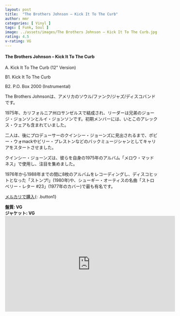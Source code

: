 ```yaml
---
layout: post
title:  "The Brothers Johnson – Kick It To The Curb"
author: mmr
categories: [ Vinyl ]
tags: [ Funk, Soul ]
image: ../assets/images/The Brothers Johnson – Kick It To The Curb.jpg
rating: 4.5
v-rating: VG
---
```


#### The Brothers Johnson – Kick It To The Curb

A. Kick It To The Curb (12" Version)

B1. Kick It To The Curb

B2. P.O. Box 2000 (Instrumental)

The Brothers Johnsonは、アメリカのソウル/ファンク/ジャズ/ディスコバンドです。

1975年、カリフォルニア州ロサンゼルスで結成され、リーダーは兄弟のジョージ・ジョンソンとルイ・ジョンソンです。初期メンバーには、いとこのアレックス・ウェアも含まれていました。

二人は、後にプロデューサーのクインシー・ジョーンズに見出されるまで、ボビー・ウォmackやビリー・プレストンなどのバックミュージシャンとしてキャリアをスタートさせました。

クインシー・ジョーンズは、彼らを自身の1975年のアルバム「メロウ・マッドネス」で使用し、注目を集めました。

1976年から1988年までの間に8枚のアルバムをレコーディングし、ディスコヒットとなった「ストンプ!」(1980年)や、シューギー・オーティスの名曲「ストロベリー・レター #23」(1977年のカバー)で最も有名です。

[メルカリで購入](https://jp.mercari.com/item/m23857969355?afid=6142608987){: .button1}

<div class="mt-4 mb-4 d-flex align-items-center">
<strong class="mr-1">盤質: VG</strong>
</div>
<div class="mt-4 mb-4 d-flex align-items-center">
<strong class="mr-1">ジャケット: VG</strong>
</div>

<iframe width="560" height="315" src="https://www.youtube.com/embed/cJE3sGnjzOY?si=KiswVie_eyEuw39l" title="YouTube video player" frameborder="0" allow="accelerometer; autoplay; clipboard-write; encrypted-media; gyroscope; picture-in-picture; web-share" referrerpolicy="strict-origin-when-cross-origin" allowfullscreen></iframe>
